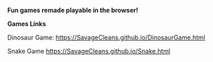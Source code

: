**Fun games remade playable in the browser!**

**Games Links**

Dinosaur Game: https://SavageCleans.github.io/DinosaurGame.html

Snake Game https://SavageCleans.github.io/Snake.html
